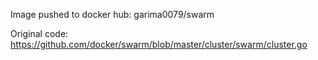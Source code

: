 Image pushed to docker hub: garima0079/swarm

Original code: https://github.com/docker/swarm/blob/master/cluster/swarm/cluster.go
